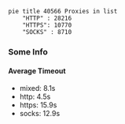 
```mermaid
pie title 40566 Proxies in list
    "HTTP" : 28216
    "HTTPS": 10770
    "SOCKS" : 8710
```

### Some Info
#### Average Timeout

- mixed: 8.1s
- http: 4.5s
- https: 15.9s
- socks: 12.9s
